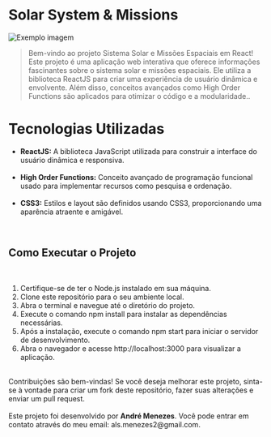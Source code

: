 # Solar System & Missions  

<img src="https://media.discordapp.net/attachments/759565230874689557/1144314984990523514/Captura_de_tela_de_2023-08-24_13-55-46.png?width=832&height=468" alt="Exemplo imagem">

> Bem-vindo ao projeto Sistema Solar e Missões Espaciais em React! Este projeto é uma aplicação web interativa que oferece informações fascinantes sobre o sistema solar e missões espaciais. Ele utiliza a biblioteca ReactJS para criar uma experiência de usuário dinâmica e envolvente. Além disso, conceitos avançados como High Order Functions são aplicados para otimizar o código e a modularidade..

# Tecnologias Utilizadas
<ul>
<li><b>ReactJS:</b> A biblioteca JavaScript utilizada para construir a interface do usuário dinâmica e responsiva.</li>
<br>
<li><b>High Order Functions:</b> Conceito avançado de programação funcional usado para implementar recursos como pesquisa e ordenação.</li>
<br>
<li><b>CSS3:</b> Estilos e layout são definidos usando CSS3, proporcionando uma aparência atraente e amigável.</li>
</ul>
<br>
<h2>Como Executar o Projeto</h2>
<br>
<ol>
<li>Certifique-se de ter o Node.js instalado em sua máquina.</li>

<li>Clone este repositório para o seu ambiente local.</li>

<li>Abra o terminal e navegue até o diretório do projeto.</li>

<li>Execute o comando npm install para instalar as dependências necessárias.</li>

<li>Após a instalação, execute o comando npm start para iniciar o servidor de desenvolvimento.</li>

<li>Abra o navegador e acesse http://localhost:3000 para visualizar a aplicação.</li>
</ol>
<br>
Contribuições são bem-vindas! Se você deseja melhorar este projeto, sinta-se à vontade para criar um fork deste repositório, fazer suas alterações e enviar um pull request.
<br>
<br>
Este projeto foi desenvolvido por <b>André Menezes</b>. Você pode entrar em contato através do meu email: als.menezes2@gmail.com.
